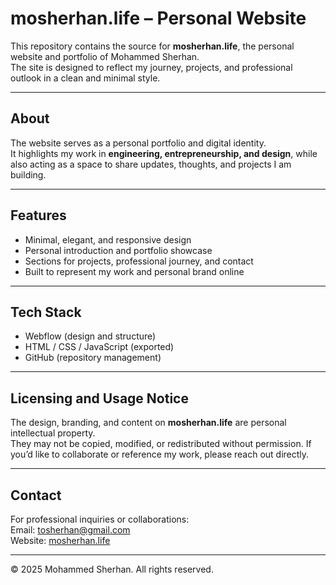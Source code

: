 # mosherhan.life – Personal Website

This repository contains the source for **mosherhan.life**, the personal website and portfolio of Mohammed Sherhan.  
The site is designed to reflect my journey, projects, and professional outlook in a clean and minimal style.

---

## About
The website serves as a personal portfolio and digital identity.  
It highlights my work in **engineering, entrepreneurship, and design**, while also acting as a space to share updates, thoughts, and projects I am building.

---

## Features
- Minimal, elegant, and responsive design
- Personal introduction and portfolio showcase
- Sections for projects, professional journey, and contact
- Built to represent my work and personal brand online

---

## Tech Stack
- Webflow (design and structure)
- HTML / CSS / JavaScript (exported)
- GitHub (repository management)

---

## Licensing and Usage Notice
The design, branding, and content on **mosherhan.life** are personal intellectual property.  
They may not be copied, modified, or redistributed without permission. If you’d like to collaborate or reference my work, please reach out directly.

---

## Contact
For professional inquiries or collaborations:  
Email: tosherhan@gmail.com  
Website: [mosherhan.life](https://mosherhan.life)  

---

© 2025 Mohammed Sherhan. All rights reserved.
